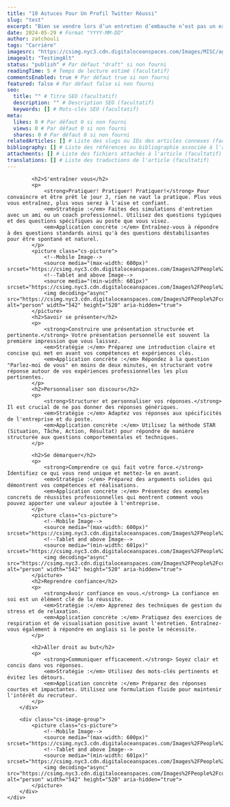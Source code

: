 ```yaml
---
title: "10 Astuces Pour Un Profil Twitter Réussi"
slug: "test"
excerpt: "Bien se vendre lors d’un entretien d’embauche n’est pas un exercice facile. Vous souhaitez faire bonne impression auprès du recruteur ? N’attendez plus et profitez de la méthodologie de RG pour réussir votre entretien."
date: 2024-05-29 # Format "YYYY-MM-DD"
author: zatchouli
tags: "Carrière"
imagesrc: "https://csimg.nyc3.cdn.digitaloceanspaces.com/Images/MISC/agency-laptops.png"
imagealt: "TestimgAlt"
status: "publish" # Par défaut "draft" si non fourni
readingTime: 5 # Temps de lecture estimé (facultatif)
commentsEnabled: true # Par défaut true si non fourni
featured: false # Par défaut false si non fourni
seo:
  title: "" # Titre SEO (facultatif)
  description: "" # Description SEO (facultatif)
  keywords: [] # Mots-clés SEO (facultatif)
meta:
  likes: 0 # Par défaut 0 si non fourni
  views: 0 # Par défaut 0 si non fourni
  shares: 0 # Par défaut 0 si non fourni
relatedArticles: [] # Liste des slugs ou IDs des articles connexes (facultatif)
bibliography: [] # Liste des références ou bibliographie associée à l'article (facultatif)
attachments: [] # Liste des fichiers attachés à l'article (facultatif)
translations: [] # Liste des traductions de l'article (facultatif)
---
```

            <h2>S'entraîner vous</h2>
            <p>
                <strong>Pratiquer! Pratiquer! Pratiquer!</strong> Pour convaincre et être prêt le jour J, rien ne vaut la pratique. Plus vous vous entraînez, plus vous serez à l'aise et confiant.
                <em>Stratégie :</em> Faites des simulations d'entretien avec un ami ou un coach professionnel. Utilisez des questions typiques et des questions spécifiques au poste que vous visez.
                <em>Application concrète :</em> Entraînez-vous à répondre à des questions standards ainsi qu'à des questions déstabilisantes pour être spontané et naturel.
            </p>
            <picture class="cs-picture">
                <!--Mobile Image-->
                <source media="(max-width: 600px)" srcset="https://csimg.nyc3.cdn.digitaloceanspaces.com/Images%2FPeople%2Fcontent2.jpg">
                <!--Tablet and above Image-->
                <source media="(min-width: 601px)" srcset="https://csimg.nyc3.cdn.digitaloceanspaces.com/Images%2FPeople%2Fcontent2.jpg">
                <img decoding="async" src="https://csimg.nyc3.cdn.digitaloceanspaces.com/Images%2FPeople%2Fcontent2.jpg" alt="person" width="542" height="520" aria-hidden="true">
            </picture>
            <h2>Savoir se présenter</h2>
            <p>
                <strong>Construire une présentation structurée et pertinente.</strong> Votre présentation personnelle est souvent la première impression que vous laissez.
                <em>Stratégie :</em> Préparez une introduction claire et concise qui met en avant vos compétences et expériences clés.
                <em>Application concrète :</em> Répondez à la question "Parlez-moi de vous" en moins de deux minutes, en structurant votre réponse autour de vos expériences professionnelles les plus pertinentes.
            </p>
            <h2>Personnaliser son discours</h2>
            <p>
                <strong>Structurer et personnaliser vos réponses.</strong> Il est crucial de ne pas donner des réponses génériques.
                <em>Stratégie :</em> Adaptez vos réponses aux spécificités de l'entreprise et du poste.
                <em>Application concrète :</em> Utilisez la méthode STAR (Situation, Tâche, Action, Résultat) pour répondre de manière structurée aux questions comportementales et techniques.
            </p>
            
            <h2>Se démarquer</h2>
            <p>
                <strong>Comprendre ce qui fait votre force.</strong> Identifiez ce qui vous rend unique et mettez-le en avant.
                <em>Stratégie :</em> Préparez des arguments solides qui démontrent vos compétences et réalisations.
                <em>Application concrète :</em> Présentez des exemples concrets de réussites professionnelles qui montrent comment vous pouvez apporter une valeur ajoutée à l'entreprise.
            </p>
            <picture class="cs-picture">
                <!--Mobile Image-->
                <source media="(max-width: 600px)" srcset="https://csimg.nyc3.cdn.digitaloceanspaces.com/Images%2FPeople%2Fcontent2.jpg">
                <!--Tablet and above Image-->
                <source media="(min-width: 601px)" srcset="https://csimg.nyc3.cdn.digitaloceanspaces.com/Images%2FPeople%2Fcontent2.jpg">
                <img decoding="async" src="https://csimg.nyc3.cdn.digitaloceanspaces.com/Images%2FPeople%2Fcontent2.jpg" alt="person" width="542" height="520" aria-hidden="true">
            </picture>
            <h2>Reprendre confiance</h2>
            <p>
                <strong>Avoir confiance en vous.</strong> La confiance en soi est un élément clé de la réussite.
                <em>Stratégie :</em> Apprenez des techniques de gestion du stress et de relaxation.
                <em>Application concrète :</em> Pratiquez des exercices de respiration et de visualisation positive avant l'entretien. Entraînez-vous également à répondre en anglais si le poste le nécessite.
            </p>
            
            <h2>Aller droit au but</h2>
            <p>
                <strong>Communiquer efficacement.</strong> Soyez clair et concis dans vos réponses.
                <em>Stratégie :</em> Utilisez des mots-clés pertinents et évitez les détours.
                <em>Application concrète :</em> Préparez des réponses courtes et impactantes. Utilisez une formulation fluide pour maintenir l'intérêt du recruteur.
            </p>
        </div>
        
        <div class="cs-image-group">
            <picture class="cs-picture">
                <!--Mobile Image-->
                <source media="(max-width: 600px)" srcset="https://csimg.nyc3.cdn.digitaloceanspaces.com/Images%2FPeople%2Fcontent2.jpg">
                <!--Tablet and above Image-->
                <source media="(min-width: 601px)" srcset="https://csimg.nyc3.cdn.digitaloceanspaces.com/Images%2FPeople%2Fcontent2.jpg">
                <img decoding="async" src="https://csimg.nyc3.cdn.digitaloceanspaces.com/Images%2FPeople%2Fcontent2.jpg" alt="person" width="542" height="520" aria-hidden="true">
            </picture>
        </div>
    </div>
